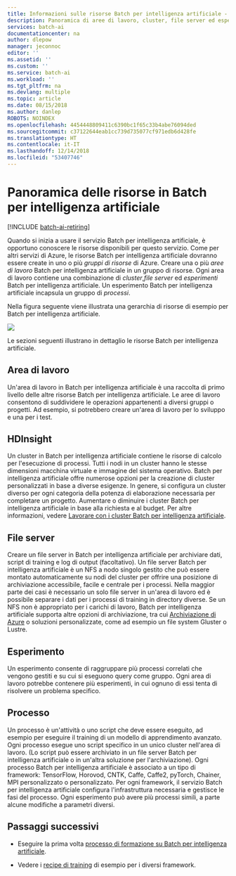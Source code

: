 ```yaml
---
title: Informazioni sulle risorse Batch per intelligenza artificiale - Azure | Microsoft Docs
description: Panoramica di aree di lavoro, cluster, file server ed esperimenti nel servizio Batch per intelligenza artificiale in Microsoft Azure.
services: batch-ai
documentationcenter: na
author: dlepow
manager: jeconnoc
editor: ''
ms.assetid: ''
ms.custom: ''
ms.service: batch-ai
ms.workload: ''
ms.tgt_pltfrm: na
ms.devlang: multiple
ms.topic: article
ms.date: 08/15/2018
ms.author: danlep
ROBOTS: NOINDEX
ms.openlocfilehash: 4454448809411c6390bc1f65c33b4abe76094ded
ms.sourcegitcommit: c37122644eab1cc739d735077cf971edb6d428fe
ms.translationtype: HT
ms.contentlocale: it-IT
ms.lasthandoff: 12/14/2018
ms.locfileid: "53407746"
---
```

# <a name="overview-of-resources-in-batch-ai"></a>Panoramica delle risorse in Batch per intelligenza artificiale

[!INCLUDE [batch-ai-retiring](../../includes/batch-ai-retiring.md)]

Quando si inizia a usare il servizio Batch per intelligenza artificiale, è opportuno conoscere le risorse disponibili per questo servizio. Come per altri servizi di Azure, le risorse Batch per intelligenza artificiale dovranno essere create in uno o più *gruppi di risorse* di Azure. Creare una o più *aree di lavoro* Batch per intelligenza artificiale in un gruppo di risorse. Ogni area di lavoro contiene una combinazione di *cluster*,*file server* ed *esperimenti* Batch per intelligenza artificiale. Un esperimento Batch per intelligenza artificiale incapsula un gruppo di *processi*.

Nella figura seguente viene illustrata una gerarchia di risorse di esempio per Batch per intelligenza artificiale. 

![](./media/migrate-to-new-api/batch-ai-resource-hierarchy.png)

Le sezioni seguenti illustrano in dettaglio le risorse Batch per intelligenza artificiale.

## <a name="workspace"></a>Area di lavoro

Un'area di lavoro in Batch per intelligenza artificiale è una raccolta di primo livello delle altre risorse Batch per intelligenza artificiale. Le aree di lavoro consentono di suddividere le operazioni appartenenti a diversi gruppi o progetti. Ad esempio, si potrebbero creare un'area di lavoro per lo sviluppo e una per i test.

## <a name="cluster"></a>HDInsight

Un cluster in Batch per intelligenza artificiale contiene le risorse di calcolo per l'esecuzione di processi. Tutti i nodi in un cluster hanno le stesse dimensioni macchina virtuale e immagine del sistema operativo. Batch per intelligenza artificiale offre numerose opzioni per la creazione di cluster personalizzati in base a diverse esigenze. In genere, si configura un cluster diverso per ogni categoria della potenza di elaborazione necessaria per completare un progetto. Aumentare o diminuire i cluster Batch per intelligenza artificiale in base alla richiesta e al budget. Per altre informazioni, vedere [Lavorare con i cluster Batch per intelligenza artificiale](clusters.md).

## <a name="file-server"></a>File server

Creare un file server in Batch per intelligenza artificiale per archiviare dati, script di training e log di output (facoltativo). Un file server Batch per intelligenza artificiale è un NFS a nodo singolo gestito che può essere montato automaticamente su nodi del cluster per offrire una posizione di archiviazione accessibile, facile e centrale per i processi. Nella maggior parte dei casi è necessario un solo file server in un'area di lavoro ed è possibile separare i dati per i processi di training in directory diverse. Se un NFS non è appropriato per i carichi di lavoro, Batch per intelligenza artificiale supporta altre opzioni di archiviazione, tra cui [Archiviazione di Azure](use-azure-storage.md) o soluzioni personalizzate, come ad esempio un file system Gluster o Lustre.

## <a name="experiment"></a>Esperimento

Un esperimento consente di raggruppare più processi correlati che vengono gestiti e su cui si eseguono query come gruppo. Ogni area di lavoro potrebbe contenere più esperimenti, in cui ognuno di essi tenta di risolvere un problema specifico.

## <a name="job"></a>Processo

Un processo è un'attività o uno script che deve essere eseguito, ad esempio per eseguire il training di un modello di apprendimento avanzato. Ogni processo esegue uno script specifico in un unico cluster nell'area di lavoro. (Lo script può essere archiviato in un file server Batch per intelligenza artificiale o in un'altra soluzione per l'archiviazione). Ogni processo Batch per intelligenza artificiale è associato a un tipo di framework: TensorFlow, Horovod, CNTK, Caffe, Caffe2, pyTorch, Chainer, MPI personalizzato o personalizzato. Per ogni framework, il servizio Batch per intelligenza artificiale configura l'infrastruttura necessaria e gestisce le fasi del processo. Ogni esperimento può avere più processi simili, a parte alcune modifiche a parametri diversi.

## <a name="next-steps"></a>Passaggi successivi

* Eseguire la prima volta [processo di formazione su Batch per intelligenza artificiale](quickstart-tensorflow-training-cli.md).

* Vedere i [recipe di training](https://github.com/Azure/BatchAI/tree/master/recipes) di esempio per i diversi framework.